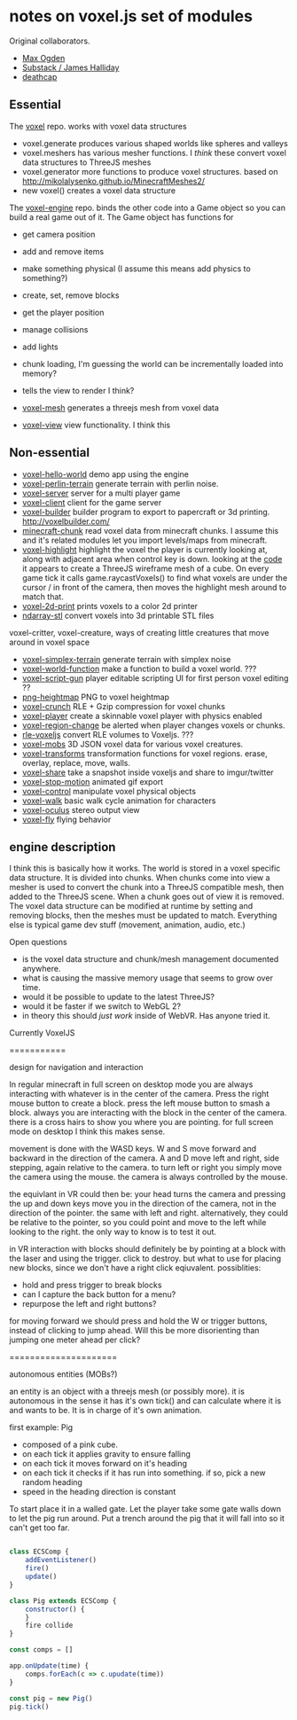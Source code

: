 # notes on voxel.js set of modules

Original collaborators.

* [Max Ogden](https://github.com/maxogden)
* [Substack / James Halliday](https://github.com/substack)
* [deathcap](https://github.com/deathcap)


## Essential

The [voxel](https://github.com/maxogden/voxel) repo.  works with voxel data structures

* voxel.generate produces various shaped worlds like spheres and valleys
* voxel.meshers  has various mesher functions. I *think* these convert voxel data structures to ThreeJS meshes
* voxel.generator more functions to produce voxel structures. based on http://mikolalysenko.github.io/MinecraftMeshes2/
* new voxel() creates a voxel data structure

   
The [voxel-engine](https://github.com/maxogden/voxel-engine) repo. binds the other code into a Game object so you
can build a real game out of it. The Game object has functions for

* get camera position
* add and remove items
* make something physical (I assume this means add physics to something?)
* create, set, remove blocks
* get the player position
* manage collisions
* add lights
* chunk loading, I'm guessing the world can be incrementally loaded into memory?
* tells the view to render I think?

* [voxel-mesh](https://github.com/maxogden/voxel-mesh) generates a threejs mesh from voxel data

* [voxel-view](https://github.com/maxogden/voxel-view) view functionality. I think this
 

## Non-essential



* [voxel-hello-world](https://github.com/maxogden/voxel-hello-world)  demo app using the engine
* [voxel-perlin-terrain](https://github.com/maxogden/voxel-perlin-terrain) generate terrain with perlin noise.
* [voxel-server](https://github.com/maxogden/voxel-server)  server for a multi player game
* [voxel-client](https://github.com/maxogden/voxel-client) client for the game server
* [voxel-builder](https://github.com/maxogden/voxel-builder) builder program to export to papercraft or 3d printing. http://voxelbuilder.com/
* [minecraft-chunk](https://github.com/maxogden/minecraft-chunk) read voxel data from minecraft chunks. I assume this and it's related modules let you import levels/maps from minecraft.
* [voxel-highlight](https://github.com/maxogden/voxel-highlight) highlight the voxel the player is currently looking at, along with adjacent area when control key is down. looking at the [code](https://github.com/maxogden/voxel-highlight/blob/master/index.js) it appears to create a ThreeJS wireframe mesh of a cube. On every game tick it calls game.raycastVoxels() to find what voxels are under the cursor / in front of the camera, then moves the highlight mesh around to match that.
* [voxel-2d-print](https://github.com/maxogden/voxel-2d-print) prints voxels to a color 2d printer
* [ndarray-stl](https://github.com/maxogden/ndarray-stl) convert voxels into 3d printable STL files

voxel-critter, voxel-creature, ways of creating little creatures that move around in voxel space

* [voxel-simplex-terrain](https://github.com/maxogden/voxel-simplex-terrain) generate terrain with simplex noise
* [voxel-world-function](https://github.com/maxogden/voxel-world-function) make a function to build a voxel world. ???
* [voxel-script-gun](https://github.com/maxogden/voxel-script-gun) player editable scripting UI for first person voxel editing ??
* [png-heightmap](https://github.com/maxogden/png-heightmap) PNG to voxel heightmap 
* [voxel-crunch](https://github.com/maxogden/voxel-crunch) RLE + Gzip compression for voxel chunks
* [voxel-player](https://github.com/maxogden/voxel-player) create a skinnable voxel player with physics enabled
* [voxel-region-change](https://github.com/maxogden/voxel-region-change) be alerted when player changes voxels or chunks.
* [rle-voxeljs](https://github.com/maxogden/rle-voxeljs) convert RLE volumes to Voxeljs. ??? 
* [voxel-mobs](https://github.com/maxogden/voxel-mobs) 3D JSON voxel data for various voxel creatures.
* [voxel-transforms](https://github.com/maxogden/voxel-transforms) transformation functions for voxel regions. erase, overlay, replace, move, walls.
* [voxel-share](https://github.com/maxogden/voxel-share) take a snapshot inside voxeljs and share to imgur/twitter
* [voxel-stop-motion](https://github.com/maxogden/voxel-stop-motion) animated gif export
* [voxel-control](https://github.com/maxogden/voxel-control) manipulate voxel physical objects
* [voxel-walk](https://github.com/maxogden/voxel-walk) basic walk cycle animation for characters
* [voxel-oculus](https://github.com/maxogden/voxel-oculus) stereo output view
* [voxel-fly](https://github.com/maxogden/voxel-fly) flying behavior




## engine description

I think this is basically how it works.  The world is stored in a voxel specific data structure. It is divided
into chunks.  When chunks come into view a mesher is used to convert the chunk into a ThreeJS compatible mesh, then
added to the ThreeJS scene. When a chunk goes out of view it is removed.  The voxel data structure can be
modified at runtime by setting and removing blocks, then the meshes must be updated to match.  Everything else is typical 
game dev stuff (movement, animation, audio, etc.)

Open questions

* is the voxel data structure and chunk/mesh management documented anywhere.  
* what is causing the massive memory usage that seems to grow over time.
* would it be possible to update to the latest ThreeJS?
* would it be faster if we switch to WebGL 2?
* in theory this should *just work* inside of WebVR. Has anyone tried it.


Currently VoxelJS


===========



design for navigation and interaction

In regular minecraft in full screen on desktop mode you are always interacting with 
whatever is in the center of the camera.  Press the right mouse button to create a 
block. press the left mouse button to smash a block. always you are interacting 
with the block in the center of the camera. there is a cross hairs to show you where 
you are pointing. for full screen mode on desktop I think this makes sense.

movement is done with the WASD keys. W and S move forward and backward in the 
direction of the camera. A and D move left and right, side stepping, again relative 
to the camera. to turn left or right you simply move the camera using the mouse. 
the camera is always controlled by the mouse.

the equivlant in VR could then be:  your head turns the camera and pressing 
the up and down keys move you in the direction of the camera, not in the direction 
of the pointer.  the same with left and right.    alternatively, they could be 
relative to the pointer, so you could point and move to the left while looking 
to the right. the only way to know is to test it out.

in VR interaction with blocks should definitely be by pointing at a block with 
the laser and using the trigger.  click to destroy. but what to use for placing 
new blocks, since we don't have a right click eqiuvalent. possiblities:

* hold and press trigger to break blocks
* can I capture the back button for a menu?
* repurpose the left and right buttons?


for moving forward we should press and hold the W or trigger buttons, 
instead of clicking to jump ahead. Will this be more disorienting than 
jumping one meter ahead per click?



=====================


autonomous entities (MOBs?)


an entity is an object with a threejs mesh (or possibly more). it is autonomous in the sense it has
it's own tick() and can calculate where it is and wants to be. It is in charge of it's own animation.

first example: Pig

* composed of a pink cube. 
* on each tick it applies gravity to ensure falling
* on each tick it moves forward on it's heading
* on each tick it checks if it has run into something. if so, pick a new random heading
* speed in the heading direction is constant


To start place it in a walled gate. Let the player take some gate walls down to let the pig run around.
Put a trench around the pig that it will fall into so it can't get too far.

``` javascript

class ECSComp {
    addEventListener()
    fire()
    update()
}

class Pig extends ECSComp {
    constructor() {
    }
    fire collide    
}

const comps = []

app.onUpdate(time) {
    comps.forEach(c => c.upudate(time))
}

const pig = new Pig()
pig.tick()  

```